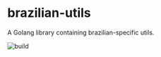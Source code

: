 # brazilian-utils

A Golang library containing brazilian-specific utils.

![build](https://github.com/fernandoporazzi/brazilian-utils/workflows/build/badge.svg)
